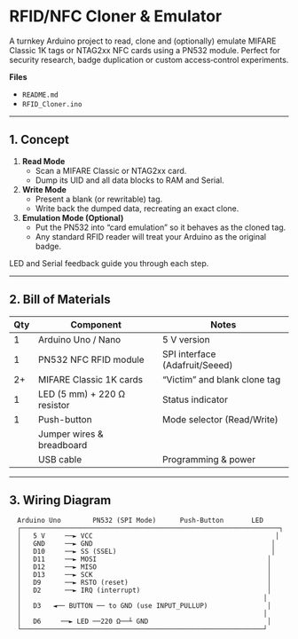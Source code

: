 # RFID/NFC Cloner & Emulator

A turnkey Arduino project to read, clone and (optionally) emulate MIFARE Classic 1K tags or NTAG2xx NFC cards using a PN532 module. Perfect for security research, badge duplication or custom access‐control experiments.

**Files**  
- `README.md`  
- `RFID_Cloner.ino`

---

## 1. Concept

1. **Read Mode**  
   - Scan a MIFARE Classic or NTAG2xx card.  
   - Dump its UID and all data blocks to RAM and Serial.  
2. **Write Mode**  
   - Present a blank (or rewritable) tag.  
   - Write back the dumped data, recreating an exact clone.  
3. **Emulation Mode (Optional)**  
   - Put the PN532 into “card emulation” so it behaves as the cloned tag.  
   - Any standard RFID reader will treat your Arduino as the original badge.  

LED and Serial feedback guide you through each step.

---

## 2. Bill of Materials

| Qty | Component                 | Notes                         |
|-----|---------------------------|-------------------------------|
| 1   | Arduino Uno / Nano        | 5 V version                   |
| 1   | PN532 NFC RFID module     | SPI interface (Adafruit/Seeed)|
| 2+  | MIFARE Classic 1K cards   | “Victim” and blank clone tag  |
| 1   | LED (5 mm) + 220 Ω resistor| Status indicator              |
| 1   | Push-button               | Mode selector (Read/Write)    |
|     | Jumper wires & breadboard |                               |
|     | USB cable                 | Programming & power           |

---

## 3. Wiring Diagram

```text
  Arduino Uno        PN532 (SPI Mode)      Push-Button       LED
  ┌─────────────────────────────────────────────────────────────────┐
  │   5 V     ──► VCC                                              │
  │   GND     ──► GND                                             │
  │   D10     ──► SS (SSEL)                                       │
  │   D11     ──► MOSI                                           │
  │   D12     ──► MISO                                           │
  │   D13     ──► SCK                                            │
  │   D9      ──► RSTO (reset)                                   │
  │   D2      ──► IRQ (interrupt)                                │
  │                                                             │
  │   D3   ◄── BUTTON ── to GND (use INPUT_PULLUP)               │
  │                                                             │
  │   D6     ──► LED ──220 Ω──┴ GND                              │
  └─────────────────────────────────────────────────────────────┘

